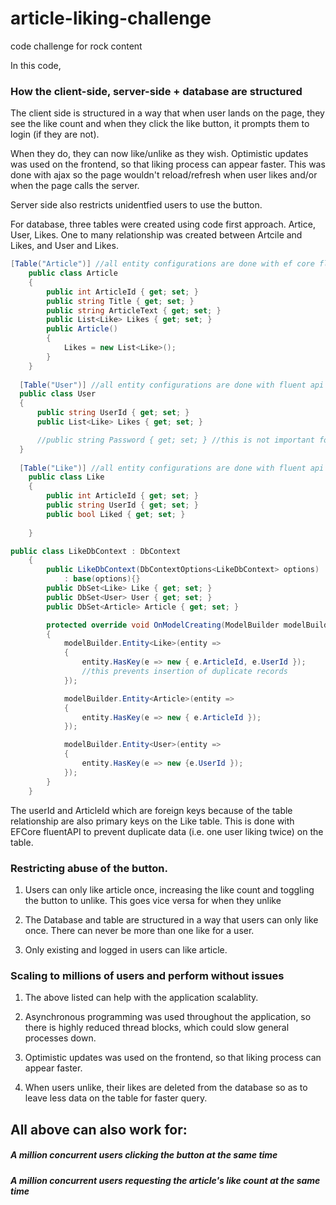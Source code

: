 # article-liking-challenge
code challenge for rock content

In this code, 

### How the client-side, server-side + database are structured

The client side is structured in a way that when user lands on the page, they see the like count and when they click the like button, it prompts them to login (if they are not).

When they do, they can now like/unlike as they wish. Optimistic updates was used on the frontend, so that liking process can appear faster.
This was done with ajax so the page wouldn't reload/refresh when user likes and/or when the page calls the server.

Server side also restricts unidentfied users to use the button.

For database, three tables were created using code first approach. 
Artice, User, Likes. One to many relationship was created between Artcile and Likes, and User and Likes.

```C#
[Table("Article")] //all entity configurations are done with ef core fluent api in the persitence folder
    public class Article
    {
        public int ArticleId { get; set; } 
        public string Title { get; set; }
        public string ArticleText { get; set; }
        public List<Like> Likes { get; set; }
        public Article()
        {
            Likes = new List<Like>();
        }
    }
    
  [Table("User")] //all entity configurations are done with fluent api in the persitence folder
  public class User
  {
      public string UserId { get; set; }
      public List<Like> Likes { get; set; }

      //public string Password { get; set; } //this is not important for this system right now
  }
  
  [Table("Like")] //all entity configurations are done with fluent api in the persitence folder
    public class Like
    {
        public int ArticleId { get; set; }
        public string UserId { get; set; }
        public bool Liked { get; set; }
        
    }
```
```C# //fLUENT API
public class LikeDbContext : DbContext
    {
        public LikeDbContext(DbContextOptions<LikeDbContext> options)
            : base(options){}
        public DbSet<Like> Like { get; set; }
        public DbSet<User> User { get; set; }
        public DbSet<Article> Article { get; set; }

        protected override void OnModelCreating(ModelBuilder modelBuilder)
        {
            modelBuilder.Entity<Like>(entity =>
            {
                entity.HasKey(e => new { e.ArticleId, e.UserId });
                //this prevents insertion of duplicate records
            });

            modelBuilder.Entity<Article>(entity =>
            {
                entity.HasKey(e => new { e.ArticleId });
            });

            modelBuilder.Entity<User>(entity =>
            {
                entity.HasKey(e => new {e.UserId });
            });
        }
    }
 ```

The userId and ArticleId which are foreign keys because of the table relationship are also primary keys on the Like table.
This is done with EFCore fluentAPI to prevent duplicate data (i.e. one user liking twice) on the table.

### Restricting abuse of the button.

1. Users can only like article once, increasing the like count and toggling the button to unlike. This goes vice versa for when they unlike

2. The Database and table are structured in a way that users can only like once. There can never be more than one like for a user.

3. Only existing and logged in users can like article.

### Scaling to millions of users and perform without issues

1. The above listed can help with the application scalablity.

2. Asynchronous programming was used throughout the application, so there is highly reduced thread blocks, which could slow general processes down.

3. Optimistic updates was used on the frontend, so that liking process can appear faster.

4. When users unlike, their likes are deleted from the database so as to leave less data on the table for faster query.

## All above can also work for:
##### A million concurrent users clicking the button at the same time
##### A million concurrent users requesting the article's like count at the same time
